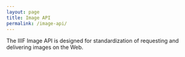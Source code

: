 ```yaml
---
layout: page
title: Image API
permalink: /image-api/
---
```


The IIIF Image API is designed for standardization of requesting and delivering images on the Web. 
